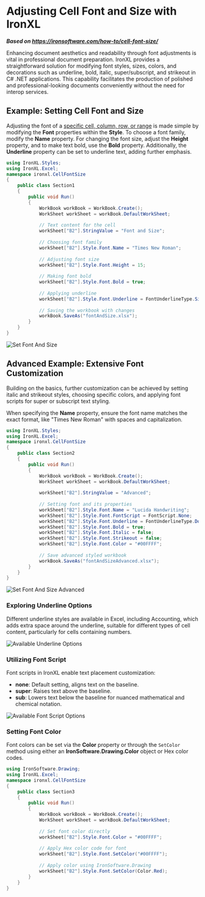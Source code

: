 # Adjusting Cell Font and Size with IronXL

***Based on <https://ironsoftware.com/how-to/cell-font-size/>***


Enhancing document aesthetics and readability through font adjustments is vital in professional document preparation. IronXL provides a straightforward solution for modifying font styles, sizes, colors, and decorations such as underline, bold, italic, super/subscript, and strikeout in C# .NET applications. This capability facilitates the production of polished and professional-looking documents conveniently without the need for interop services.

## Example: Setting Cell Font and Size

Adjusting the font of a [specific cell, column, row, or range](https://ironsoftware.com/csharp/excel/how-to/select-range/) is made simple by modifying the **Font** properties within the **Style**. To choose a font family, modify the **Name** property. For changing the font size, adjust the **Height** property, and to make text bold, use the **Bold** property. Additionally, the **Underline** property can be set to underline text, adding further emphasis.

```cs
using IronXL.Styles;
using IronXL.Excel;
namespace ironxl.CellFontSize
{
    public class Section1
    {
        public void Run()
        {
            WorkBook workBook = WorkBook.Create();
            WorkSheet workSheet = workBook.DefaultWorkSheet;
            
            // Text content for the cell
            workSheet["B2"].StringValue = "Font and Size";
            
            // Choosing font family
            workSheet["B2"].Style.Font.Name = "Times New Roman";
            
            // Adjusting font size
            workSheet["B2"].Style.Font.Height = 15;
            
            // Making font bold
            workSheet["B2"].Style.Font.Bold = true;
            
            // Applying underline
            workSheet["B2"].Style.Font.Underline = FontUnderlineType.Single;
            
            // Saving the workbook with changes
            workBook.SaveAs("fontAndSize.xlsx");
        }
    }
}
```

![Set Font And Size](https://ironsoftware.com/static-assets/excel/how-to/cell-font-size/set-font-and-size.webp)

## Advanced Example: Extensive Font Customization

Building on the basics, further customization can be achieved by setting italic and strikeout styles, choosing specific colors, and applying font scripts for super or subscript text styling.

When specifying the **Name** property, ensure the font name matches the exact format, like "Times New Roman" with spaces and capitalization.

```cs
using IronXL.Styles;
using IronXL.Excel;
namespace ironxl.CellFontSize
{
    public class Section2
    {
        public void Run()
        {
            WorkBook workBook = WorkBook.Create();
            WorkSheet workSheet = workBook.DefaultWorkSheet;
            
            workSheet["B2"].StringValue = "Advanced";
            
            // Setting font and its properties
            workSheet["B2"].Style.Font.Name = "Lucida Handwriting";
            workSheet["B2"].Style.Font.FontScript = FontScript.None;
            workSheet["B2"].Style.Font.Underline = FontUnderlineType.Double;
            workSheet["B2"].Style.Font.Bold = true;
            workSheet["B2"].Style.Font.Italic = false;
            workSheet["B2"].Style.Font.Strikeout = false;
            workSheet["B2"].Style.Font.Color = "#00FFFF";
            
            // Save advanced styled workbook
            workBook.SaveAs("fontAndSizeAdvanced.xlsx");
        }
    }
}
```

![Set Font And Size Advanced](https://ironsoftware.com/static-assets/excel/how-to/cell-font-size/set-font-and-size-advanced.webp)

### Exploring Underline Options

Different underline styles are available in Excel, including Accounting, which adds extra space around the underline, suitable for different types of cell content, particularly for cells containing numbers.

![Available Underline Options](https://ironsoftware.com/static-assets/excel/how-to/cell-font-size/underline.webp)

### Utilizing Font Script

Font scripts in IronXL enable text placement customization:
- **none**: Default setting, aligns text on the baseline.
- **super**: Raises text above the baseline.
- **sub**: Lowers text below the baseline for nuanced mathematical and chemical notation.

![Available Font Script Options](https://ironsoftware.com/static-assets/excel/how-to/cell-font-size/font-script.webp)

### Setting Font Color

Font colors can be set via the **Color** property or through the `SetColor` method using either an **IronSoftware.Drawing.Color** object or Hex color codes.

```cs
using IronSoftware.Drawing;
using IronXL.Excel;
namespace ironxl.CellFontSize
{
    public class Section3
    {
        public void Run()
        {
            WorkBook workBook = WorkBook.Create();
            WorkSheet workSheet = workBook.DefaultWorkSheet;
            
            // Set font color directly
            workSheet["B2"].Style.Font.Color = "#00FFFF";
            
            // Apply Hex color code for font
            workSheet["B2"].Style.Font.SetColor("#00FFFF");
            
            // Apply color using IronSoftware.Drawing
            workSheet["B2"].Style.Font.SetColor(Color.Red);
        }
    }
}
```